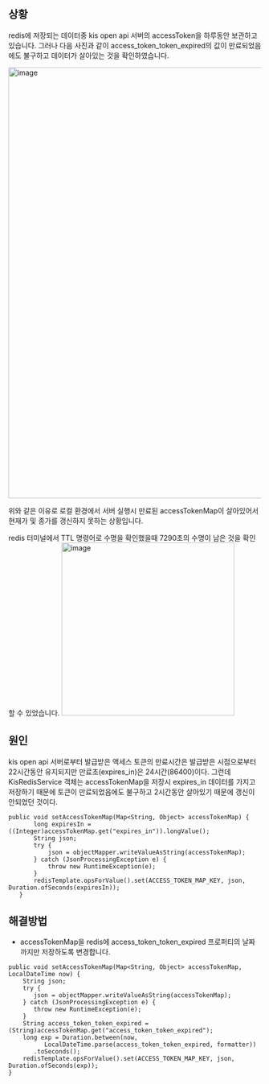 
## 상황
redis에 저장되는 데이터중 kis open api 서버의 accessToken을 하루동안 보관하고 있습니다. 그러나 다음 사진과 같이 access_token_token_expired의 값이 만료되었음에도 불구하고 데이터가 살아있는 것을 확인하였습니다.
 
<img width="857" alt="image" src="https://github.com/fine-ants/FineAnts-was/assets/33227831/36682280-688f-40be-91f7-165c1ca57d06">

위와 같은 이유로 로컬 환경에서 서버 실행시 만료된 accessTokenMap이 살아있어서 현재가 및 종가를 갱신하지 못하는 상황입니다.

redis 터미널에서 TTL 명령어로 수명을 확인했을때 7290초의 수명이 남은 것을 확인할 수 있었습니다.
<img width="344" alt="image" src="https://github.com/fine-ants/FineAnts-was/assets/33227831/df4cbafe-5cdb-42ce-b540-5d6819f1ff31">


## 원인
kis open api 서버로부터 발급받은 액세스 토큰의 만료시간은 발급받은 시점으로부터 22시간동안 유지되지만 만료초(expires_in)은 24시간(86400)이다. 그런데 KisRedisService 객체는 accessTokenMap을 저장시 expires_in 데이터를 가지고 저장하기 때문에 토큰이 만료되었음에도 불구하고 2시간동안 살아있기 때문에 갱신이 안되었던 것이다.
 ```
public void setAccessTokenMap(Map<String, Object> accessTokenMap) {
		long expiresIn = ((Integer)accessTokenMap.get("expires_in")).longValue();
		String json;
		try {
			json = objectMapper.writeValueAsString(accessTokenMap);
		} catch (JsonProcessingException e) {
			throw new RuntimeException(e);
		}
		redisTemplate.opsForValue().set(ACCESS_TOKEN_MAP_KEY, json, Duration.ofSeconds(expiresIn));
	}
```

## 해결방법
- accessTokenMap을 redis에 access_token_token_expired 프로퍼티의 날짜까지만 저장하도록 변경합니다.
```
public void setAccessTokenMap(Map<String, Object> accessTokenMap, LocalDateTime now) {  
    String json;  
    try {  
       json = objectMapper.writeValueAsString(accessTokenMap);  
    } catch (JsonProcessingException e) {  
       throw new RuntimeException(e);  
    }  
    String access_token_token_expired = (String)accessTokenMap.get("access_token_token_expired");  
    long exp = Duration.between(now,  
          LocalDateTime.parse(access_token_token_expired, formatter))  
       .toSeconds();  
    redisTemplate.opsForValue().set(ACCESS_TOKEN_MAP_KEY, json, Duration.ofSeconds(exp));  
}
```
